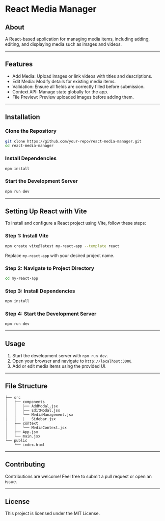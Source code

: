 # React Media Manager

## About

A React-based application for managing media items, including adding, editing, and displaying media such as images and videos.

---

## Features

- Add Media: Upload images or link videos with titles and descriptions.
- Edit Media: Modify details for existing media items.
- Validation: Ensure all fields are correctly filled before submission.
- Context API: Manage state globally for the app.
- File Preview: Preview uploaded images before adding them.

---

## Installation

### Clone the Repository

```bash
git clone https://github.com/your-repo/react-media-manager.git
cd react-media-manager
```

### Install Dependencies

```bash
npm install
```

### Start the Development Server

```bash
npm run dev
```

---

## Setting Up React with Vite

To install and configure a React project using Vite, follow these steps:

### Step 1: Install Vite

```bash
npm create vite@latest my-react-app --template react
```

Replace `my-react-app` with your desired project name.

### Step 2: Navigate to Project Directory

```bash
cd my-react-app
```

### Step 3: Install Dependencies

```bash
npm install
```

### Step 4: Start the Development Server

```bash
npm run dev
```

---

## Usage

1. Start the development server with `npm run dev`.
2. Open your browser and navigate to `http://localhost:3000`.
3. Add or edit media items using the provided UI.

---

## File Structure

```
├── src
│   ├── components
│   │   ├── AddModal.jsx
│   │   ├── EditModal.jsx
│   │   └── MediaManagement.jsx
|   |   |__ Sidebar.jsx
│   ├── context
│   │   └── MediaContext.jsx
│   ├── App.jsx
│   └── main.jsx
└── public
    └── index.html
```

---

## Contributing

Contributions are welcome! Feel free to submit a pull request or open an issue.

---

## License

This project is licensed under the MIT License.
